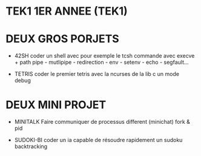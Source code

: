 # TEK1 1ER ANNEE (TEK1)


# DEUX GROS PORJETS
- 42SH
coder un shell avec pour exemple le tcsh
commande avec execve + path
pipe - mutlipipe - redirection - env - setenv - echo - segfault...

- TETRIS
coder le premier tetris avec la ncurses de la lib c
un mode debug


# DEUX MINI PROJET
- MINITALK
Faire communiquer de processus different (minichat)
fork & pid

- SUDOKI-BI
coder un ia capable de résoudre rapidement un sudoku
backtracking

